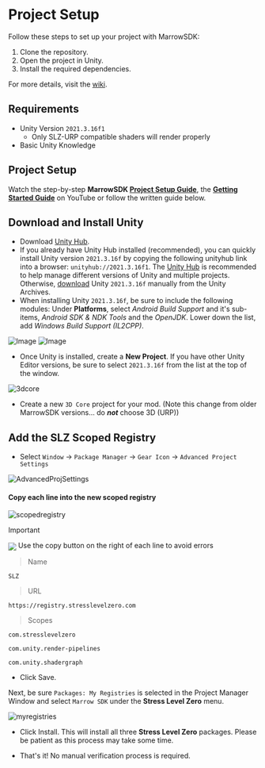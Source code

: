 # Project Setup

Follow these steps to set up your project with MarrowSDK:

1. Clone the repository.
2. Open the project in Unity.
3. Install the required dependencies.

For more details, visit the [wiki](https://github.com/StressLevelZero/MarrowSDK/wiki/ProjectSetup).

Requirements
---
* Unity Version `2021.3.16f1`
  * Only SLZ-URP compatible shaders will render properly
* Basic Unity Knowledge

Project Setup
---
Watch the step-by-step <b>MarrowSDK [Project Setup Guide](https://www.youtube.com/watch?v=U5jynJcDjvo)</b>, the <b>[Getting Started Guide](https://www.youtube.com/watch?v=M4B0TOG-b94)</b> on YouTube or follow the written guide below.


## Download and Install Unity

- Download [Unity Hub](https://unity.com/download). 
- If you already have Unity Hub installed (recommended), you can quickly install Unity version `2021.3.16f` by copying the following unityhub link into a browser: `unityhub://2021.3.16f1`.  The [Unity Hub](https://unity3d.com/get-unity/download) is recommended to help manage different versions of Unity and multiple projects.  Otherwise, [download](https://unity3d.com/get-unity/download/archive) Unity `2021.3.16f` manually from the Unity Archives. 
- When installing Unity `2021.3.16f`, be sure to include the following modules: Under <b>Platforms</b>, select *Android Build Support* and it's sub-items, *Android SDK & NDK Tools* and the *OpenJDK*.  Lower down the list, add *Windows Build Support (IL2CPP)*.

![Image](./Images/UnityProjectModules/android_platform.png) ![Image](./Images/UnityProjectModules/windows_platform.png)

- Once Unity is installed, create a <b>New Project</b>.  If you have other Unity Editor versions, be sure to select `2021.3.16f` from the list at the top of the window. 

![3dcore](./Images/UnityProjectModules/hub3dcore_install.png)
- Create a new `3D Core` project for your mod. (Note this change from older MarrowSDK versions... do <i><b>not</b></i> choose 3D (URP))  

## Add the SLZ Scoped Registry

- Select `Window` → `Package Manager` → `Gear Icon` → `Advanced Project Settings`

![AdvancedProjSettings](./Images/UnityProjectModules/add_scoped_registry.gif)

#### Copy each line into the new scoped registry

![scopedregistry](./Images/UnityProjectModules/scoped_registry_copypaste.gif)

> [!IMPORTANT]
> <img align="center" src="./Images/UnityProjectModules/important_copy.gif" /> Use the copy button on the right of each line to avoid errors

> Name 
```
SLZ
```
> URL
```
https://registry.stresslevelzero.com
```
> Scopes
```
com.stresslevelzero
```
```
com.unity.render-pipelines
```
```
com.unity.shadergraph
```
- Click Save.

Next, be sure `Packages: My Registries` is selected in the Project Manager Window and select `Marrow SDK` under the <b>Stress Level Zero</b> menu.

![myregistries](./Images/UnityProjectModules/my_registries_install.png)

- Click Install.  This will install all three <b>Stress Level Zero</b> packages.  Please be patient as this process may take some time.

- That's it!  No manual verification process is required.
